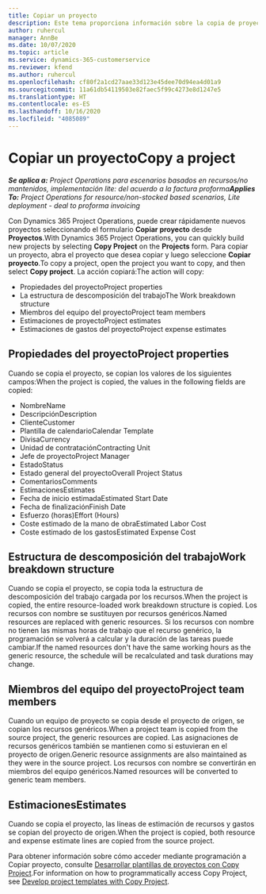 ```yaml
---
title: Copiar un proyecto
description: Este tema proporciona información sobre la copia de proyectos en Dynamics 365 Project Operations.
author: ruhercul
manager: AnnBe
ms.date: 10/07/2020
ms.topic: article
ms.service: dynamics-365-customerservice
ms.reviewer: kfend
ms.author: ruhercul
ms.openlocfilehash: cf80f2a1cd27aae33d123e45dee70d94ea4d01a9
ms.sourcegitcommit: 11a61db54119503e82faec5f99c4273e8d1247e5
ms.translationtype: HT
ms.contentlocale: es-ES
ms.lasthandoff: 10/16/2020
ms.locfileid: "4085089"
---
```

# <a name="copy-a-project"></a><span data-ttu-id="8bc91-103">Copiar un proyecto</span><span class="sxs-lookup"><span data-stu-id="8bc91-103">Copy a project</span></span>

<span data-ttu-id="8bc91-104">_**Se aplica a:** Project Operations para escenarios basados en recursos/no mantenidos, implementación lite: del acuerdo a la factura proforma_</span><span class="sxs-lookup"><span data-stu-id="8bc91-104">_**Applies To:** Project Operations for resource/non-stocked based scenarios, Lite deployment - deal to proforma invoicing_</span></span>

<span data-ttu-id="8bc91-105">Con Dynamics 365 Project Operations, puede crear rápidamente nuevos proyectos seleccionando el formulario **Copiar proyecto** desde **Proyectos**.</span><span class="sxs-lookup"><span data-stu-id="8bc91-105">With Dynamics 365 Project Operations, you can quickly build new projects by selecting **Copy Project** on the **Projects** form.</span></span> <span data-ttu-id="8bc91-106">Para copiar un proyecto, abra el proyecto que desea copiar y luego seleccione **Copiar proyecto**.</span><span class="sxs-lookup"><span data-stu-id="8bc91-106">To copy a project, open the project you want to copy, and then select **Copy project**.</span></span> <span data-ttu-id="8bc91-107">La acción copiará:</span><span class="sxs-lookup"><span data-stu-id="8bc91-107">The action will copy:</span></span>

- <span data-ttu-id="8bc91-108">Propiedades del proyecto</span><span class="sxs-lookup"><span data-stu-id="8bc91-108">Project properties</span></span>
- <span data-ttu-id="8bc91-109">La estructura de descomposición del trabajo</span><span class="sxs-lookup"><span data-stu-id="8bc91-109">The Work breakdown structure</span></span>
- <span data-ttu-id="8bc91-110">Miembros del equipo del proyecto</span><span class="sxs-lookup"><span data-stu-id="8bc91-110">Project team members</span></span>
- <span data-ttu-id="8bc91-111">Estimaciones de proyecto</span><span class="sxs-lookup"><span data-stu-id="8bc91-111">Project estimates</span></span>
- <span data-ttu-id="8bc91-112">Estimaciones de gastos del proyecto</span><span class="sxs-lookup"><span data-stu-id="8bc91-112">Project expense estimates</span></span>

## <a name="project-properties"></a><span data-ttu-id="8bc91-113">Propiedades del proyecto</span><span class="sxs-lookup"><span data-stu-id="8bc91-113">Project properties</span></span>

<span data-ttu-id="8bc91-114">Cuando se copia el proyecto, se copian los valores de los siguientes campos:</span><span class="sxs-lookup"><span data-stu-id="8bc91-114">When the project is copied, the values in the following fields are copied:</span></span>

- <span data-ttu-id="8bc91-115">Nombre</span><span class="sxs-lookup"><span data-stu-id="8bc91-115">Name</span></span>
- <span data-ttu-id="8bc91-116">Descripción</span><span class="sxs-lookup"><span data-stu-id="8bc91-116">Description</span></span>
- <span data-ttu-id="8bc91-117">Cliente</span><span class="sxs-lookup"><span data-stu-id="8bc91-117">Customer</span></span>
- <span data-ttu-id="8bc91-118">Plantilla de calendario</span><span class="sxs-lookup"><span data-stu-id="8bc91-118">Calendar Template</span></span>
- <span data-ttu-id="8bc91-119">Divisa</span><span class="sxs-lookup"><span data-stu-id="8bc91-119">Currency</span></span>
- <span data-ttu-id="8bc91-120">Unidad de contratación</span><span class="sxs-lookup"><span data-stu-id="8bc91-120">Contracting Unit</span></span>
- <span data-ttu-id="8bc91-121">Jefe de proyecto</span><span class="sxs-lookup"><span data-stu-id="8bc91-121">Project Manager</span></span>
- <span data-ttu-id="8bc91-122">Estado</span><span class="sxs-lookup"><span data-stu-id="8bc91-122">Status</span></span>
- <span data-ttu-id="8bc91-123">Estado general del proyecto</span><span class="sxs-lookup"><span data-stu-id="8bc91-123">Overall Project Status</span></span>
- <span data-ttu-id="8bc91-124">Comentarios</span><span class="sxs-lookup"><span data-stu-id="8bc91-124">Comments</span></span>
- <span data-ttu-id="8bc91-125">Estimaciones</span><span class="sxs-lookup"><span data-stu-id="8bc91-125">Estimates</span></span>
- <span data-ttu-id="8bc91-126">Fecha de inicio estimada</span><span class="sxs-lookup"><span data-stu-id="8bc91-126">Estimated Start Date</span></span>
- <span data-ttu-id="8bc91-127">Fecha de finalización</span><span class="sxs-lookup"><span data-stu-id="8bc91-127">Finish Date</span></span>
- <span data-ttu-id="8bc91-128">Esfuerzo (horas)</span><span class="sxs-lookup"><span data-stu-id="8bc91-128">Effort (Hours)</span></span>
- <span data-ttu-id="8bc91-129">Coste estimado de la mano de obra</span><span class="sxs-lookup"><span data-stu-id="8bc91-129">Estimated Labor Cost</span></span>
- <span data-ttu-id="8bc91-130">Coste estimado de los gastos</span><span class="sxs-lookup"><span data-stu-id="8bc91-130">Estimated Expense Cost</span></span>

## <a name="work-breakdown-structure"></a><span data-ttu-id="8bc91-131">Estructura de descomposición del trabajo</span><span class="sxs-lookup"><span data-stu-id="8bc91-131">Work breakdown structure</span></span>

<span data-ttu-id="8bc91-132">Cuando se copia el proyecto, se copia toda la estructura de descomposición del trabajo cargada por los recursos.</span><span class="sxs-lookup"><span data-stu-id="8bc91-132">When the project is copied, the entire resource-loaded work breakdown structure is copied.</span></span> <span data-ttu-id="8bc91-133">Los recursos con nombre se sustituyen por recursos genéricos.</span><span class="sxs-lookup"><span data-stu-id="8bc91-133">Named resources are replaced with generic resources.</span></span> <span data-ttu-id="8bc91-134">Si los recursos con nombre no tienen las mismas horas de trabajo que el recurso genérico, la programación se volverá a calcular y la duración de las tareas puede cambiar.</span><span class="sxs-lookup"><span data-stu-id="8bc91-134">If the named resources don't have the same working hours as the generic resource, the schedule will be recalculated and task durations may change.</span></span>

## <a name="project-team-members"></a><span data-ttu-id="8bc91-135">Miembros del equipo del proyecto</span><span class="sxs-lookup"><span data-stu-id="8bc91-135">Project team members</span></span>

<span data-ttu-id="8bc91-136">Cuando un equipo de proyecto se copia desde el proyecto de origen, se copian los recursos genéricos.</span><span class="sxs-lookup"><span data-stu-id="8bc91-136">When a project team is copied from the source project, the generic resources are copied.</span></span> <span data-ttu-id="8bc91-137">Las asignaciones de recursos genéricos también se mantienen como si estuvieran en el proyecto de origen.</span><span class="sxs-lookup"><span data-stu-id="8bc91-137">Generic resource assignments are also maintained as they were in the source project.</span></span> <span data-ttu-id="8bc91-138">Los recursos con nombre se convertirán en miembros del equipo genéricos.</span><span class="sxs-lookup"><span data-stu-id="8bc91-138">Named resources will be converted to generic team members.</span></span>

## <a name="estimates"></a><span data-ttu-id="8bc91-139">Estimaciones</span><span class="sxs-lookup"><span data-stu-id="8bc91-139">Estimates</span></span>

<span data-ttu-id="8bc91-140">Cuando se copia el proyecto, las líneas de estimación de recursos y gastos se copian del proyecto de origen.</span><span class="sxs-lookup"><span data-stu-id="8bc91-140">When the project is copied, both resource and expense estimate lines are copied from the source project.</span></span> 

<span data-ttu-id="8bc91-141">Para obtener información sobre cómo acceder mediante programación a Copiar proyecto, consulte [Desarrollar plantillas de proyectos con Copy Project](dev-copy-project.md).</span><span class="sxs-lookup"><span data-stu-id="8bc91-141">For information on how to programmatically access Copy Project, see [Develop project templates with Copy Project](dev-copy-project.md).</span></span>

